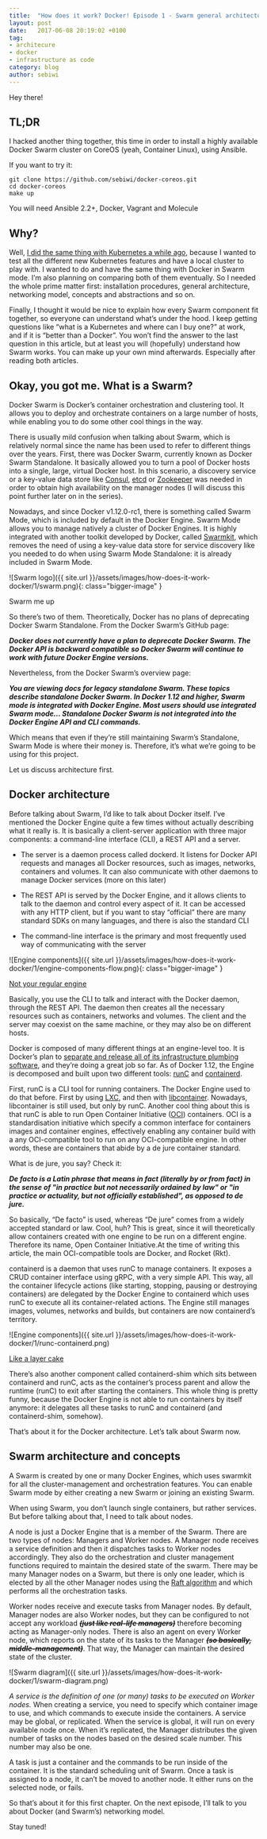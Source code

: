 ```yaml
---
title:  "How does it work? Docker! Episode 1 - Swarm general architecture"
layout: post
date:   2017-06-08 20:19:02 +0100
tag:
- architecure
- docker
- infrastructure as code
category: blog
author: sebiwi
---
```


Hey there!

## TL;DR

I hacked another thing together, this time in order to install a highly available
Docker Swarm cluster on CoreOS (yeah, Container Linux), using Ansible.

If you want to try it:

    git clone https://github.com/sebiwi/docker-coreos.git
    cd docker-coreos
    make up

You will need Ansible 2.2+, Docker, Vagrant and Molecule

## Why?

Well, [I did the same thing with Kubernetes a while ago][1], because I wanted to test
all the different new Kubernetes features and have a local cluster to play with.
I wanted to do and have the same thing with Docker in Swarm mode. I’m also
planning on comparing both of them eventually. So I needed the whole prime
matter first: installation procedures, general architecture, networking model,
concepts and abstractions and so on.

Finally, I thought it would be nice to explain how every Swarm component fit
together, so everyone can understand what’s under the hood. I keep getting
questions like “what is a Kubernetes and where can I buy one?” at work, and if
it is “better than a Docker”. You won’t find the answer to the last question in
this article, but at least you will (hopefully) understand how Swarm works. You
can make up your own mind afterwards. Especially after reading both articles.

## Okay, you got me. What is a Swarm?

Docker Swarm is Docker’s container orchestration and clustering tool. It allows
you to deploy and orchestrate containers on a large number of hosts, while
enabling you to do some other cool things in the way.

There is usually mild confusion when talking about Swarm, which is relatively
normal since the name has been used to refer to different things over the years.
First, there was Docker Swarm, currently known as Docker Swarm Standalone. It
basically allowed you to turn a pool of Docker hosts into a single, large,
virtual Docker host. In this scenario, a discovery service or a key-value data
store like [Consul][2], [etcd][3] or [Zookeeper][4] was needed in order to obtain high
availability on the manager nodes (I will discuss this point further later on in
the series).

Nowadays, and since Docker v1.12.0-rc1, there is something called Swarm Mode,
which is included by default in the Docker Engine. Swarm Mode allows you to
manage natively a cluster of Docker Engines. It is highly integrated with
another toolkit developed by Docker, called [Swarmkit][5], which removes the need of
using a key-value data store for service discovery like you needed to do when
using Swarm Mode Standalone: it is already included in Swarm Mode.


![Swarm logo]({{ site.url }}/assets/images/how-does-it-work-docker/1/swarm.png){: class="bigger-image" }
<figcaption class="caption">Swarm me up</figcaption>

So there’s two of them. Theoretically, Docker has no plans of deprecating Docker
Swarm Standalone. From the Docker Swarm’s GitHub page:

**_Docker does not currently have a plan to deprecate Docker Swarm. The
Docker API is backward compatible so Docker Swarm will continue to
work with future Docker Engine versions._**

Nevertheless, from the Docker Swarm’s overview page:

**_You are viewing docs for legacy standalone Swarm. These topics describe
standalone Docker Swarm. In Docker 1.12 and higher, Swarm mode is integrated
with Docker Engine. Most users should use integrated Swarm mode... Standalone
Docker Swarm is not integrated into the Docker Engine API and CLI commands._**

Which means that even if they’re still maintaining Swarm’s Standalone, Swarm
Mode is where their money is. Therefore, it’s what we’re going to be using for
this project.

Let us discuss architecture first.

## Docker architecture

Before talking about Swarm, I’d like to talk about Docker itself. I’ve mentioned
the Docker Engine quite a few times without actually describing what it really
is. It is basically a client-server application with three major components: a
command-line interface (CLI), a REST API and a server.

- The server is a daemon process called dockerd. It listens for Docker API
requests and manages all Docker resources, such as images, networks, containers
and volumes. It can also communicate with other daemons to manage Docker
services (more on this later)

- The REST API is served by the Docker Engine, and it allows clients to talk to
the daemon and control every aspect of it. It can be accessed with any HTTP
client, but if you want to stay “official” there are many standard SDKs on many
languages, and there is also the standard CLI

- The command-line interface is the primary and most frequently used way of
communicating with the server

![Engine components]({{ site.url }}/assets/images/how-does-it-work-docker/1/engine-components-flow.png){: class="bigger-image" }
<figcaption class="caption"><a href="https://docs.docker.com/engine/docker-overview/#docker-engine">Not your regular engine</a></figcaption>

Basically, you use the CLI to talk and interact with the Docker daemon, through
the REST API. The daemon then creates all the necessary resources such as
containers, networks and volumes. The client and the server may coexist on the
same machine, or they may also be on different hosts.

Docker is composed of many different things at an engine-level too. It is
Docker’s plan to [separate and release all of its infrastructure plumbing
software][6], and they’re doing a great job so far. As of Docker 1.12, the Engine
is decomposed and built upon two different tools: [runC][7] and [containerd][8].

First, runC is a CLI tool for running containers. The Docker Engine used to do
that before. First by using [LXC][9], and then with [libcontainer][10]. Nowadays,
libcontainer is still used, but only by runC. Another cool thing about this is
that runC is able to run Open Container Initiative ([OCI][11]) containers. OCI is a
standardisation initiative which specify a common interface for containers
images and container engines, effectively enabling any container build with a
any OCI-compatible tool to run on any OCI-compatible engine. In other words,
these are containers that abide by a de jure container standard.

What is de jure, you say? Check it:

**_De facto is a Latin phrase that means in fact (literally by or
from fact) in the sense of "in practice but not necessarily ordained
by law" or "in practice or actuality, but not officially established",
as opposed to de jure._**

So basically, “De facto” is used, whereas “De jure” comes from a widely
accepted standard or law. Cool, huh? This is great, since it will theoretically
allow containers created with one engine to be run on a different engine.
Therefore its name, Open Container Initiative.At the time of writing this
article, the main OCI-compatible tools are Docker, and Rocket (Rkt).

containerd is a daemon that uses runC to manage containers. It exposes a CRUD
container interface using gRPC, with a very simple API. This way, all the
container lifecycle actions (like starting, stopping, pausing or destroying
containers) are delegated by the Docker Engine to containerd which uses runC to
execute all its container-related actions. The Engine still manages images,
volumes, networks and builds, but containers are now containerd’s territory.

![Engine components]({{ site.url }}/assets/images/how-does-it-work-docker/1/runc-containerd.png)
<figcaption class="caption"><a href="https://medium.com/@tiffanyfayj/docker-1-11-et-plus-engine-is-now-built-on-runc-and-containerd-a6d06d7e80ef">Like a layer cake</a></figcaption>

There’s also another component called containerd-shim which sits between
containerd and runC, acts as the container’s process parent and allow the
runtime (runC) to exit after starting the containers. This whole thing is
pretty funny, because the Docker Engine is not able to run containers by itself
anymore: it delegates all these tasks to runC and containerd (and
containerd-shim, somehow).

That’s about it for the Docker architecture. Let’s talk about Swarm now.

## Swarm architecture and concepts

A Swarm is created by one or many Docker Engines, which uses swarmkit for all
the cluster-management and orchestration features. You can enable Swarm mode by
either creating a new Swarm or joining an existing Swarm.

When using Swarm, you don’t launch single containers, but rather services. But
before talking about that, I need to talk about nodes.

A node is just a Docker Engine that is a member of the Swarm. There are two
types of nodes: Managers and Worker nodes. A Manager node receives a service
definition and then it dispatches tasks to Worker nodes accordingly. They also
do the orchestration and cluster management functions required to maintain the
desired state of the swarm. There may be many Manager nodes on a Swarm, but
there is only one leader, which is elected by all the other Manager nodes using
the [Raft algorithm][12] and which performs all the orchestration tasks.

<script type="text/javascript" src="https://asciinema.org/a/GpkVwipWeyutZySkYL7NpXPDs.js" id="asciicast-GpkVwipWeyutZySkYL7NpXPDs" async height="5"></script>

Worker nodes receive and execute tasks from Manager nodes. By default, Manager
nodes are also Worker nodes, but they can be configured to not accept any
workload **_~~(just like real-life managers)~~_** therefore becoming acting as
Manager-only nodes. There is also an agent on every Worker node, which reports
on the state of its tasks to the Manager **_~~(so basically, middle-management)~~_**.
That way, the Manager can maintain the desired state of the cluster.

![Swarm diagram]({{ site.url }}/assets/images/how-does-it-work-docker/1/swarm-diagram.png)

*A service is the definition of one (or many) tasks to be executed on Worker
nodes.* When creating a service, you need to specify which container image to
use, and which commands to execute inside the containers. A service may be
global, or replicated. When the service is global, it will run on every
available node once. When it’s replicated, the Manager distributes the given
number of tasks on the nodes based on the desired scale number. This number may
also be one.

A task is just a container and the commands to be run inside of the container.
It is the standard scheduling unit of Swarm. Once a task is assigned to a node,
it can’t be moved to another node. It either runs on the selected node, or
fails.

So that’s about it for this first chapter. On the next episode, I’ll talk to
you about Docker (and Swarm’s) networking model.

Stay tuned!

[1]: https://sebiwi.github.io/how-does-it-work-kube-1/
[2]: https://www.consul.io/
[3]: https://coreos.com/etcd/
[4]: https://zookeeper.apache.org/
[5]: https://github.com/docker/swarmkit
[6]: https://blog.docker.com/2015/06/runc/
[7]: https://runc.io/
[8]: https://containerd.io/
[9]: https://linuxcontainers.org/
[10]: https://github.com/opencontainers/runc/tree/master/libcontainer
[11]: https://www.opencontainers.org/
[12]: https://en.wikipedia.org/wiki/Raft_(computer_science)
